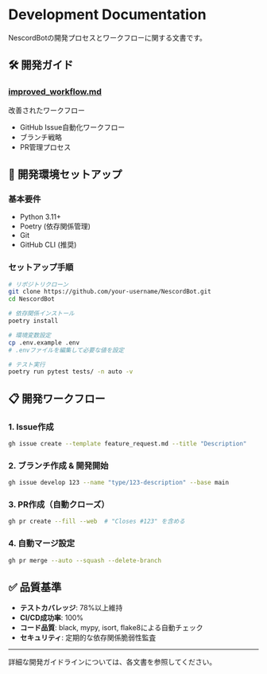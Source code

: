 # Development Documentation

NescordBotの開発プロセスとワークフローに関する文書です。

## 🛠️ 開発ガイド

### [improved_workflow.md](./improved_workflow.md)
改善されたワークフロー
- GitHub Issue自動化ワークフロー
- ブランチ戦略
- PR管理プロセス

## 🚀 開発環境セットアップ

### 基本要件
- Python 3.11+
- Poetry (依存関係管理)
- Git
- GitHub CLI (推奨)

### セットアップ手順
```bash
# リポジトリクローン
git clone https://github.com/your-username/NescordBot.git
cd NescordBot

# 依存関係インストール
poetry install

# 環境変数設定
cp .env.example .env
# .envファイルを編集して必要な値を設定

# テスト実行
poetry run pytest tests/ -n auto -v
```

## 📋 開発ワークフロー

### 1. Issue作成
```bash
gh issue create --template feature_request.md --title "Description"
```

### 2. ブランチ作成 & 開発開始
```bash
gh issue develop 123 --name "type/123-description" --base main
```

### 3. PR作成（自動クローズ）
```bash
gh pr create --fill --web  # "Closes #123" を含める
```

### 4. 自動マージ設定
```bash
gh pr merge --auto --squash --delete-branch
```

## ✅ 品質基準

- **テストカバレッジ**: 78%以上維持
- **CI/CD成功率**: 100%
- **コード品質**: black, mypy, isort, flake8による自動チェック
- **セキュリティ**: 定期的な依存関係脆弱性監査

---

詳細な開発ガイドラインについては、各文書を参照してください。

